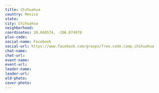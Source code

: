 ```yaml
---
title: Chihuahua
country: Mexico
state: 
city: Chihuahua
neighborhood: 
coordinates: 28.660574, -106.074978
plus-code:
social-name: Facebook
social-url: https://www.facebook.com/groups/free.code.camp.chihuahua
chat-name:
chat-url:
event-name:
event-url:
leader-name:
leader-url:
old-photo: 
cover-photo:
---
```

